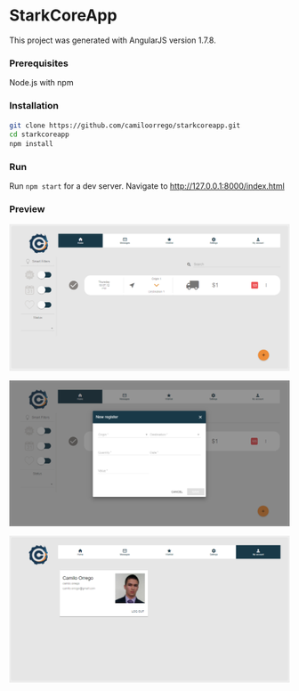 # StarkCoreApp

This project was generated with AngularJS version 1.7.8.

### Prerequisites

Node.js with npm

### Installation

``` bash
git clone https://github.com/camiloorrego/starkcoreapp.git
cd starkcoreapp
npm install
```

### Run

Run `npm start` for a dev server. Navigate to http://127.0.0.1:8000/index.html

### Preview

![alt text](https://raw.githubusercontent.com/camiloorrego/images/master/home.PNG)

![alt text](https://raw.githubusercontent.com/camiloorrego/images/master/new.PNG)

![alt text](https://raw.githubusercontent.com/camiloorrego/images/master/account.PNG)


